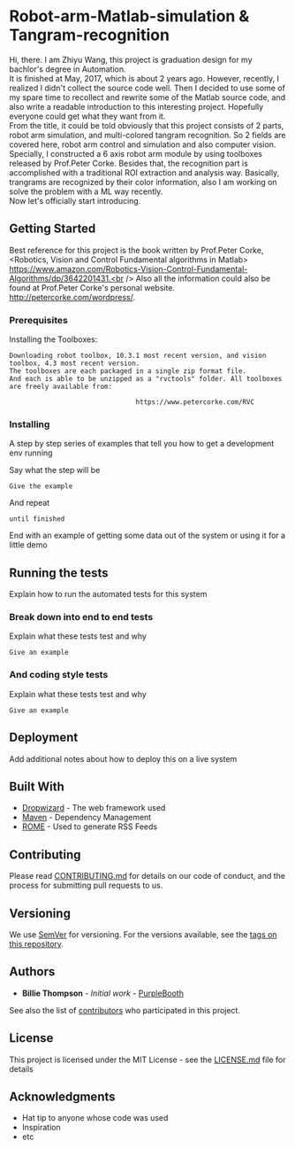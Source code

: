 # Robot-arm-Matlab-simulation & Tangram-recognition

Hi, there. I am Zhiyu Wang, this project is graduation design for my bachlor's degree in Automation. <br />
It is finished at May, 2017, which is about 2 years ago. However, recently, I realized I didn't collect the source code well. Then I decided to use some of my spare time to recollect and rewrite some of the Matlab source code, and also write a readable introduction to this interesting project. Hopefully everyone could get what they want from it.<br />
From the title, it could be told obviously that this project consists of 2 parts, robot arm simulation, and multi-colored tangram recognition. So 2 fields are covered here, robot arm control and simulation and also computer vision. Specially, I constructed a 6 axis robot arm module by using toolboxes released by Prof.Peter Corke. Besides that, the recognition part is accomplished with a traditional ROI extraction and analysis way. Basically, trangrams are recognized by their color information, also I am working on solve the problem with a ML way recently.<br />
Now let's officially start introducing.

## Getting Started

Best reference for this project is the book written by Prof.Peter Corke, <br /><Robotics, Vision and Control Fundamental algorithms in Matlab> https://www.amazon.com/Robotics-Vision-Control-Fundamental-Algorithms/dp/3642201431.<br />
Also all the information could also be found at Prof.Peter Corke's personal website. http://petercorke.com/wordpress/.

### Prerequisites

Installing the Toolboxes:<br />

```
Downloading robot toolbox, 10.3.1 most recent version, and vision toolbox, 4.3 most recent version.
The toolboxes are each packaged in a single zip format file.
And each is able to be unzipped as a "rvctools" folder. All toolboxes are freely available from:

                                https://www.petercorke.com/RVC

```

### Installing

A step by step series of examples that tell you how to get a development env running

Say what the step will be

```
Give the example
```

And repeat

```
until finished
```

End with an example of getting some data out of the system or using it for a little demo

## Running the tests

Explain how to run the automated tests for this system

### Break down into end to end tests

Explain what these tests test and why

```
Give an example
```

### And coding style tests

Explain what these tests test and why

```
Give an example
```

## Deployment

Add additional notes about how to deploy this on a live system

## Built With

* [Dropwizard](http://www.dropwizard.io/1.0.2/docs/) - The web framework used
* [Maven](https://maven.apache.org/) - Dependency Management
* [ROME](https://rometools.github.io/rome/) - Used to generate RSS Feeds

## Contributing

Please read [CONTRIBUTING.md](https://gist.github.com/PurpleBooth/b24679402957c63ec426) for details on our code of conduct, and the process for submitting pull requests to us.

## Versioning

We use [SemVer](http://semver.org/) for versioning. For the versions available, see the [tags on this repository](https://github.com/your/project/tags). 

## Authors

* **Billie Thompson** - *Initial work* - [PurpleBooth](https://github.com/PurpleBooth)

See also the list of [contributors](https://github.com/your/project/contributors) who participated in this project.

## License

This project is licensed under the MIT License - see the [LICENSE.md](LICENSE.md) file for details

## Acknowledgments

* Hat tip to anyone whose code was used
* Inspiration
* etc
